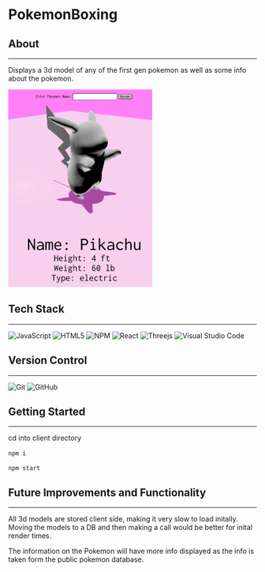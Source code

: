 # PokemonBoxing

## About
*****

Displays a 3d model of any of the first gen pokemon as well as some info about the pokemon.

<img src='./Demo.png' height='400px'/>

## Tech Stack
*********

![JavaScript](https://img.shields.io/badge/javascript-%23323330.svg?style=for-the-badge&logo=javascript&logoColor=%23F7DF1E)
![HTML5](https://img.shields.io/badge/html5-%23E34F26.svg?style=for-the-badge&logo=html5&logoColor=white)
![NPM](https://img.shields.io/badge/NPM-%23000000.svg?style=for-the-badge&logo=npm&logoColor=white)
![React](https://img.shields.io/badge/react-%2320232a.svg?style=for-the-badge&logo=react&logoColor=%2361DAFB)
![Threejs](https://img.shields.io/badge/threejs-black?style=for-the-badge&logo=three.js&logoColor=white)
![Visual Studio Code](https://img.shields.io/badge/Visual%20Studio%20Code-0078d7.svg?style=for-the-badge&logo=visual-studio-code&logoColor=white)


## Version Control
**********
![Git](https://img.shields.io/badge/git-%23F05033.svg?style=for-the-badge&logo=git&logoColor=white)
![GitHub](https://img.shields.io/badge/github-%23121011.svg?style=for-the-badge&logo=github&logoColor=white)

## Getting Started
**********

cd into client directory
```
npm i
```
```
npm start
```

## Future Improvements and Functionality
********

All 3d models are stored client side, making it very slow to load initally. Moving the models to a DB and then making a call would be better for inital render times.

The information on the Pokemon will have more info displayed as the info is taken form the public pokemon database.
